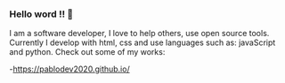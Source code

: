 ### Hello word !! 👋

I am a software developer, I love to help others, use open source tools. Currently I develop with html, css and use languages such as: javaScript and python.              Check out some of my works:

-https://pablodev2020.github.io/

